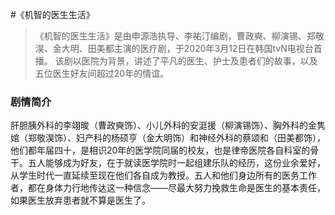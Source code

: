 #《机智的医生生活》


>《机智的医生生活》是由申源浩执导、李祐汀编剧，曹政奭、柳演锡、郑敬淏、金大明、田美都主演的医疗剧，于2020年3月12日在韩国tvN电视台首播。
该剧以医院为背景，讲述了平凡的医生、护士及患者们的故事，以及五位医生好友间超过20年的情谊。
>


### 剧情简介
肝胆胰外科的李翊晙（曹政奭饰）、小儿外科的安涏援（柳演锡饰）、胸外科的金隽婠（郑敬淏饰）、妇产科的杨硕亨（金大明饰）和神经外科的蔡颂和（田美都饰），他们都年届四十，是相识20年的医学院同届的校友，也是律帝医院各自科室的骨干。五人能够成为好友，在于就读医学院时一起组建乐队的经历，这份业余爱好，从学生时代一直延续至现在他们各自成为教授。五人和他们身边所有的医务工作者，都在身体力行地传达这一种信念——尽最大努力挽救生命是医生的基本责任，如果医生放弃患者就不算是医生了。
